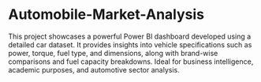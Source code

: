 # Automobile-Market-Analysis
This project showcases a powerful Power BI dashboard developed using a detailed car dataset. It provides insights into vehicle specifications such as power, torque, fuel type, and dimensions, along with brand-wise comparisons and fuel capacity breakdowns. Ideal for business intelligence, academic purposes, and automotive sector analysis.

